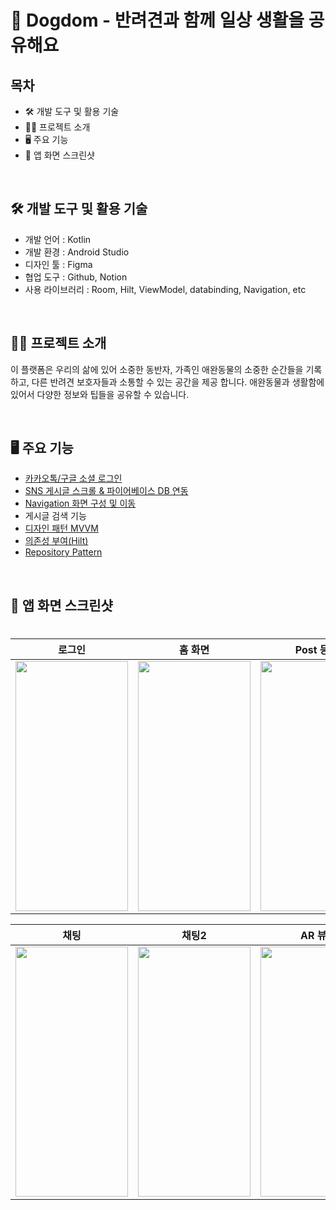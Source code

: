 # 🦮 Dogdom - 반려견과 함께 일상 생활을 공유해요

## 목차

- 🛠️ 개발 도구 및 활용 기술
- 👨‍💻 프로젝트 소개
- 🖥️ 주요 기능
- 📱 앱 화면 스크린샷

<br/>

## 🛠️ 개발 도구 및 활용 기술

- 개발 언어 : Kotlin
- 개발 환경 : Android Studio
- 디자인 툴 : Figma
- 협업 도구 : Github, Notion
- 사용 라이브러리 : Room, Hilt, ViewModel, databinding, Navigation, etc

<br/>

## 👨‍💻 프로젝트 소개
이 플랫폼은 우리의 삶에 있어 소중한 동반자, 가족인 애완동물의 소중한 순간들을 기록하고, 다른 반려견 보호자들과 소통할 수 있는 공간을 제공 합니다.
애완동물과 생활함에 있어서 다양한 정보와 팁들을 공유할 수 있습니다.

<br>

## 🖥️ 주요 기능

- [카카오톡/구글 소셜 로그인](https://github.com/Gnoam-R/dogdom/blob/main/development/login.md)
- [SNS 게시글 스크롤 & 파이어베이스 DB 연동](https://github.com/Gnoam-R/dogdom/blob/main/development/firebase.md)
- [Navigation 화면 구성 및 이동](https://knowum.tistory.com/10)
- 게시글 검색 기능
- [디자인 패턴 MVVM](https://github.com/Gnoam-R/dogdom/blob/main/development/MVVM.md)
- [의존성 부여(Hilt)](https://github.com/Gnoam-R/dogdom/blob/main/development/hilt.md)
- [Repository Pattern](https://hail-authority-984.notion.site/Repository-Pattern-1091ab4bbe9f80b98fbdf6c2de17829e?pvs=4) 


<br>

## 📱 앱 화면 스크린샷

<h1 align="center">

| **로그인** | **홈 화면** | **Post 등록** | **사진 선택** |
|---|---|---|---|
| <img src="https://github.com/user-attachments/assets/1470f06c-f59c-4f5c-b9e5-227ac25c5748" width="180" height="400"/> | <img src="https://github.com/user-attachments/assets/364ba301-64c0-4e65-b27f-d8c770fe577c" width="180" height="400"/> | <img src="https://github.com/user-attachments/assets/dcb8a42a-5eb6-4279-9a15-592fca27e33f" width="180" height="400"/>| <img src="https://github.com/user-attachments/assets/e652da12-032f-4eff-96f6-02e7dc29d7ae" width="180" height="400"/>

| **채팅** | **채팅2** | **AR 뷰3** | **설정** | 
|---|---|---|---|
| <img src="https://github.com/user-attachments/assets/35dcb56e-37e8-4ded-a0f3-26dcc56ceeba" width="180" height="400"/> | <img src="https://github.com/user-attachments/assets/28da72ad-6f7c-47c8-8542-0692280622d0" width="180" height="400"/> | <img src="https://github.com/rohhyungwoo/ARAD_Public/assets/67363759/4e5bb0e1-3b92-45e1-91b6-0205fde399d0" width="180" height="400"/> |<img src="https://github.com/user-attachments/assets/5115e99e-28cd-4136-b7bd-51ce8ea85cdf" width="180" height="400"/> 

<br>

</h1>
<br>
